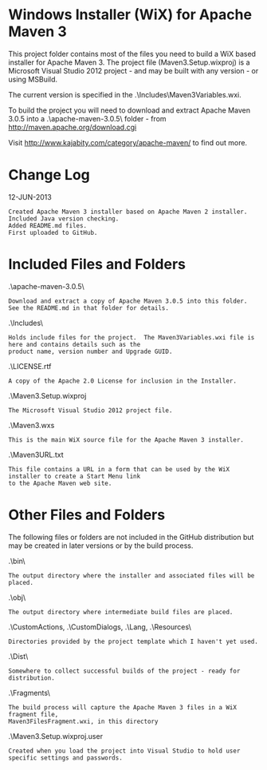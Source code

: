 Windows Installer (WiX) for Apache Maven 3
==========================================

This project folder contains most of the files you need to build a WiX based installer
for Apache Maven 3.  The project file (Maven3.Setup.wixproj) is a Microsoft Visual Studio 2012
project - and may be built with any version - or using MSBuild.

The current version is specified in the .\Includes\Maven3Variables.wxi.

To build the project you will need to download and extract Apache Maven 3.0.5 into a
.\apache-maven-3.0.5\ folder - from http://maven.apache.org/download.cgi

Visit http://www.kajabity.com/category/apache-maven/ to find out more.

Change Log
==========

12-JUN-2013

	Created Apache Maven 3 installer based on Apache Maven 2 installer.
	Included Java version checking.
	Added README.md files.
	First uploaded to GitHub.

Included Files and Folders
==========================

.\apache-maven-3.0.5\

	Download and extract a copy of Apache Maven 3.0.5 into this folder.  See the README.md in that folder for details.

.\Includes\

	Holds include files for the project.  The Maven3Variables.wxi file is here and contains details such as the 
	product name, version number and Upgrade GUID.

.\LICENSE.rtf

	A copy of the Apache 2.0 License for inclusion in the Installer.

.\Maven3.Setup.wixproj

	The Microsoft Visual Studio 2012 project file.

.\Maven3.wxs

	This is the main WiX source file for the Apache Maven 3 installer.

.\Maven3URL.txt

	This file contains a URL in a form that can be used by the WiX installer to create a Start Menu link 
	to the Apache Maven web site.

Other Files and Folders
=======================

The following files or folders are not included in the GitHub distribution but may be created in later
versions or by the build process.

.\bin\

	The output directory where the installer and associated files will be placed.

.\obj\

	The output directory where intermediate build files are placed.

.\CustomActions\, .\CustomDialogs\, .\Lang\, .\Resources\

	Directories provided by the project template which I haven't yet used.

.\Dist\

	Somewhere to collect successful builds of the project - ready for distribution.

.\Fragments\

	The build process will capture the Apache Maven 3 files in a WiX fragment file, 
	Maven3FilesFragment.wxi, in this directory

.\Maven3.Setup.wixproj.user

	Created when you load the project into Visual Studio to hold user specific settings and passwords.
